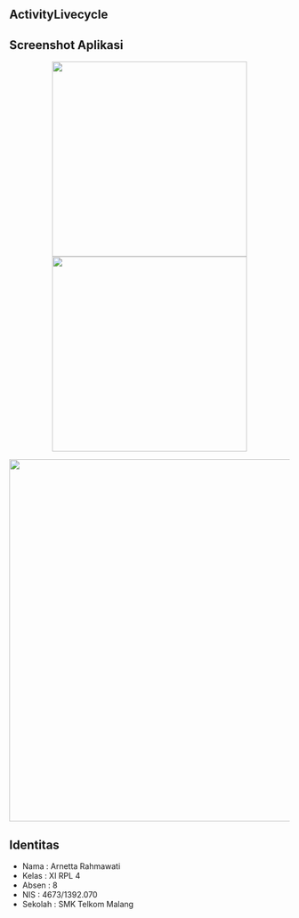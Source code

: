 ## ActivityLivecycle

## Screenshot Aplikasi
<p align="center">
  <img src="https://cloud.githubusercontent.com/assets/22093237/22646977/96d4e9d4-eca1-11e6-8b89-23c98243d9bd.png" width="350"/>
  <img src="https://cloud.githubusercontent.com/assets/22093237/22646978/970f644c-eca1-11e6-8a5e-5b5bd94dcc24.png" width="350"/>
</p>
<p align="center">
  <img src="https://cloud.githubusercontent.com/assets/22093237/22646980/983a6a10-eca1-11e6-8075-263d69b21e74.png" width="650"/>
</p>

## Identitas
* Nama  : Arnetta Rahmawati
* Kelas : XI RPL 4
* Absen : 8
* NIS   : 4673/1392.070
* Sekolah : SMK Telkom Malang

